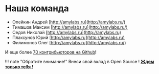Наша команда
============

- Опейкин Андрей [http://amylabs.ru](http://amylabs.ru/)
- Тимашов Максим  [http://amylabs.ru](http://amylabs.ru/)
- Седов Николай [http://amylabs.ru](http://amylabs.ru)
- Плаксунов Юрий [http://amylabs.ru](http://amylabs.ru)
- Филимонов Олег [http://amylabs.ru](http://amylabs.ru/)

И еще более [70 контрибьюторов на Github](https://github.com/yupe/yupe/graphs/contributors)!

!!! note "Обратите внимание!"
    Внеси свой вклад в Open Source ! **[Ждем только тебя !](http://yupe.ru/contacts)**


